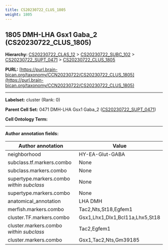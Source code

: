 ```yaml
---
title: CS20230722_CLUS_1805
weight: 1805
---
```

## 1805 DMH-LHA Gsx1 Gaba_2 (CS20230722_CLUS_1805)
<b>Hierarchy: </b>
[CS20230722_CLAS_12](../CS20230722_CLAS_12) >
[CS20230722_SUBC_102](../CS20230722_SUBC_102) >
[CS20230722_SUPT_0471](../CS20230722_SUPT_0471) >
[CS20230722_CLUS_1805](../CS20230722_CLUS_1805)

**PURL:** [https://purl.brain-bican.org/taxonomy/CCN20230722/CS20230722_CLUS_1805](https://purl.brain-bican.org/taxonomy/CCN20230722/CS20230722_CLUS_1805)

---


**Labelset:** cluster (Rank: 0)

**Parent Cell Set:** 0471 DMH-LHA Gsx1 Gaba_2 ([CS20230722_SUPT_0471](../CS20230722_SUPT_0471))



**Cell Ontology Term:** 

[MARKER GENES.]: #


---

[TRANSFERRED ANNOTATIONS.]: #


[AUTHOR ANNOTATION FIELDS.]: #


**Author annotation fields:**

| Author annotation | Value |
|-------------------|-------|
|neighborhood|HY-EA-Glut-GABA|
|subclass.tf.markers.combo|None|
|subclass.markers.combo|None|
|supertype.markers.combo _within subclass_|None|
|supertype.markers.combo|None|
|anatomical_annotation|LHA DMH|
|merfish.markers.combo|Tac2,Nts,St18,Egfem1|
|cluster.TF.markers.combo|Gsx1,Lhx1,Dlx1,Bcl11a,Lhx5,St18|
|cluster.markers.combo _within subclass_|Tac2,Egfem1|
|cluster.markers.combo|Gsx1,Tac2,Nts,Gm39185|
